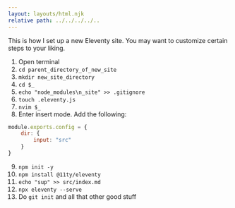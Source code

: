 ```yaml
---
layout: layouts/html.njk
relative path: ../../../../..
---
```

This is how I set up a new Eleventy site. You may want to customize certain steps to your liking.
1. Open terminal
2. `cd parent_directory_of_new_site`
3. `mkdir new_site_directory`
4. `cd $_`
5. `echo "node_modules\n_site" >> .gitignore`
6. `touch .eleventy.js`
7. `nvim $_`
8. Enter insert mode. Add the following:
```js
module.exports.config = {
    dir: {
        input: "src"
    }
}
```
9. `npm init -y`
10. `npm install @11ty/eleventy`
10. `echo "sup" >> src/index.md`
11. `npx eleventy --serve`
12. Do `git init` and all that other good stuff